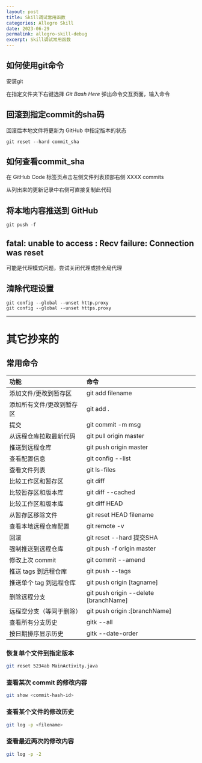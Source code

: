 ```yaml
---
layout: post
title: Skill调试常用函数
categories: Allegro Skill
date: 2023-06-29
permalink: allegro-skill-debug
excerpt: Skill调试常用函数
---
```


## 如何使用git命令

安装git

在指定文件夹下右键选择 *Git Bash Here* 弹出命令交互页面，输入命令

## 回滚到指定commit的sha码

回滚后本地文件将更新为 GitHub 中指定版本的状态

```
git reset --hard commit_sha
```

## 如何查看commit_sha

在 GitHub Code 标签页点击左侧文件列表顶部右侧 XXXX commits

从列出来的更新记录中右侧可直接复制此代码

## 将本地内容推送到 GitHub

```
git push -f
```

## fatal: unable to access : Recv failure: Connection was reset

可能是代理模式问题，尝试关闭代理或挂全局代理


## 清除代理设置

```
git config --global --unset http.proxy
git config --global --unset https.proxy

```

***

# 其它抄来的

## 常用命令

| 功能                      | 命令                                  |
|:--------------------------|:--------------------------------------|
| 添加文件/更改到暂存区     | git add filename                      |
| 添加所有文件/更改到暂存区 | git add .                             |
| 提交                      | git commit -m msg                     |
| 从远程仓库拉取最新代码    | git pull origin master                |
| 推送到远程仓库            | git push origin master                |
| 查看配置信息              | git config --list                     |
| 查看文件列表              | git ls-files                          |
| 比较工作区和暂存区        | git diff                              |
| 比较暂存区和版本库        | git diff --cached                     |
| 比较工作区和版本库        | git diff HEAD                         |
| 从暂存区移除文件          | git reset HEAD filename               |
| 查看本地远程仓库配置      | git remote -v                         |
| 回滚                      | git reset --hard 提交SHA              |
| 强制推送到远程仓库        | git push -f origin master             |
| 修改上次 commit           | git commit --amend                    |
| 推送 tags 到远程仓库      | git push --tags                       |
| 推送单个 tag 到远程仓库   | git push origin [tagname]             |
| 删除远程分支              | git push origin --delete [branchName] |
| 远程空分支（等同于删除）  | git push origin :[branchName]         |
| 查看所有分支历史          | gitk --all                            |
| 按日期排序显示历史        | gitk --date-order                     |


### 恢复单个文件到指定版本

```sh
git reset 5234ab MainActivity.java
```

### 查看某次 commit 的修改内容

```sh
git show <commit-hash-id>
```

### 查看某个文件的修改历史

```sh
git log -p <filename>
```

### 查看最近两次的修改内容

```sh
git log -p -2
```

